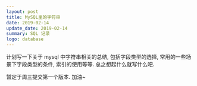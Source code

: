 ```yaml
---
layout: post
title: MySQL里的字符串
date: 2019-02-14
update_date: 2019-02-14
summary: SQL 记录
logo: database
---
```


计划写一下关于 mysql 中字符串相关的总结, 包括字段类型的选择, 常用的一些场景下字段类型的条件, 索引的使用等等. 总之想起什么就写什么吧.

暂定于周三提交第一个版本. 加油~

